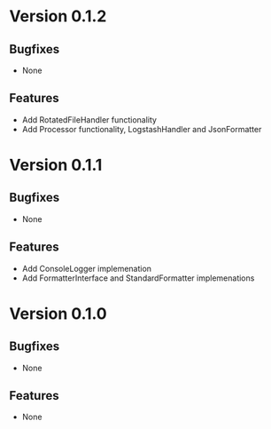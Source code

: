 # Version 0.1.2

## Bugfixes

* None

## Features

* Add RotatedFileHandler functionality
* Add Processor functionality, LogstashHandler and JsonFormatter

# Version 0.1.1

## Bugfixes

* None

## Features

* Add ConsoleLogger implemenation
* Add FormatterInterface and StandardFormatter implemenations

# Version 0.1.0

## Bugfixes

* None

## Features

* None